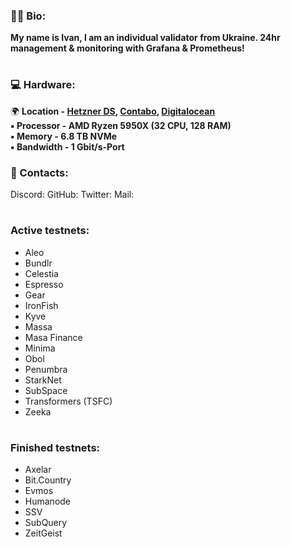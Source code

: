 ### :raising_hand_man: Bio: 
**My name is Ivan, I am an individual validator from Ukraine. 24hr management & monitoring with Grafana & Prometheus!**
#
### :computer: Hardware:
:earth_africa: **Location - [Hetzner DS](https://www.hetzner.com/dedicated-rootserver/ax101), [Contabo](https://contabo.com/en/dedicated-servers/), [Digitalocean](https://www.digitalocean.com/)  
:black_small_square: Processor - AMD Ryzen 5950X (32 CPU, 128 RAM)  
:black_small_square: Memory - 6.8 TB NVMe  
:black_small_square: Bandwidth - 1 Gbit/s-Port**

### :speech_balloon: Contacts:
Discord:
GitHub:
Twitter:
Mail:
#
### Active testnets:
- Aleo
- Bundlr
- Celestia
- Espresso
- Gear
- IronFish
- Kyve
- Massa
- Masa Finance
- Minima
- Obol
- Penumbra
- StarkNet
- SubSpace
- Transformers (TSFC)
- Zeeka
#
### Finished testnets:
- Axelar
- Bit.Country
- Evmos
- Humanode
- SSV
- SubQuery
- ZeitGeist
